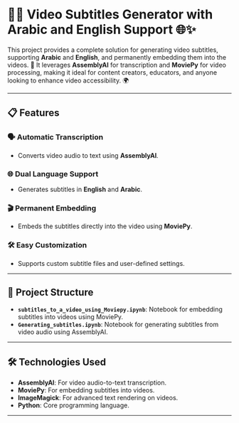 # 🎥📝 Video Subtitles Generator with Arabic and English Support 🌐✨

This project provides a complete solution for generating video subtitles, supporting **Arabic** and **English**, and permanently embedding them into the videos. 🚀 It leverages **AssemblyAI** for transcription and **MoviePy** for video processing, making it ideal for content creators, educators, and anyone looking to enhance video accessibility. 🌍

---

## 📋 Features

### 🗣️ Automatic Transcription
- Converts video audio to text using **AssemblyAI**.

### 🌐 Dual Language Support
- Generates subtitles in **English** and **Arabic**.

### 🎬 Permanent Embedding
- Embeds the subtitles directly into the video using **MoviePy**.

### 🛠️ Easy Customization
- Supports custom subtitle files and user-defined settings.

---

## 📂 Project Structure

- **`subtitles_to_a_video_using_Moviepy.ipynb`**: Notebook for embedding subtitles into videos using MoviePy.
- **`Generating_subtitles.ipynb`**: Notebook for generating subtitles from video audio using AssemblyAI.

---

## 🛠️ Technologies Used

- **AssemblyAI**: For video audio-to-text transcription.
- **MoviePy**: For embedding subtitles into videos.
- **ImageMagick**: For advanced text rendering on videos.
- **Python**: Core programming language.

---

